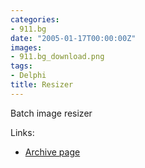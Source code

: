 ```yaml
---
categories:
- 911.bg
date: "2005-01-17T00:00:00Z"
images:
- 911.bg_download.png
tags:
- Delphi
title: Resizer
---
```


Batch image resizer

Links:

* [Archive page](http://web.archive.org/web/20060429210805/http://911.bg:80/_bc2/)
